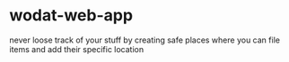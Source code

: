# wodat-web-app
never loose track of your stuff by creating safe places where you can file items and add their specific location
